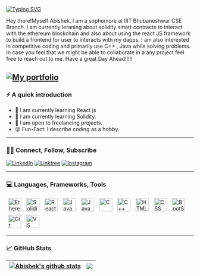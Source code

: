 [![Typing SVG](https://readme-typing-svg.herokuapp.com?font=Fira+Code&pause=1000&width=435&lines=Hi+there!+It's+been+a+while+%F0%9F%91%8B%F0%9F%8F%BB)](https://git.io/typing-svg)

Hey there!Myself Abishek. I am a sophomore at IIIT Bhubaneshwar CSE Branch. I am currently leraning about solidity smart contracts to interact with the ethereum blockchain and also about using the react JS framework to build a frontend for user to interacts with my dapps. I am also interested in competitive coding and primarily use C++ , Java while solving problems. In case you feel that we might be able to collaborate in a any project feel free to reach out to me. Have a great Day Ahead!!!!!

[![My portfolio](https://img.shields.io/static/v1?label=MY&message=PORTFOLIO&color=gray)](https://abishekupadhyay202.wixsite.com/abishek-upadhyay)
---

### ⚡️ A quick introduction

- 🔭 I am currently learning React js
- 🌱 I am currently learning Solidity. 
- 💼 I am open to freelancing projects.
- 😝 Fun-Fact: I describe coding as a hobby.

---

### 🤝🏻 Connect, Follow, Subscribe

[![LinkedIn](https://img.shields.io/badge/LinkedIn-0077B5?style=for-the-badge&logo=linkedin&logoColor=white)](https://www.linkedin.com/in/abishek-upadhyay-623026228)
[![Linktree](https://img.shields.io/badge/linktree-1de9b6?style=for-the-badge&logo=linktree&logoColor=white)](https://linktr.ee/abishek2310)
[![Instagram](https://img.shields.io/badge/Instagram-E1306C?style=for-the-badge&logo=instagram&logoColor=white)](https://www.instagram.com/abhi_shake_2310/)

---

### 💻 Languages, Frameworks, Tools

<p float="left">
<img style="padding:5px;" align="center" alt="Ethereum" width="35px" src="https://miro.medium.com/max/600/1*rAlxkafC6fgr3tASJxwasg.png">
<img style="padding:5px;" align="center" alt="Solidity" width="35px" src="https://tintinweb.gallerycdn.vsassets.io/extensions/tintinweb/vscode-solidity-flattener/0.0.11/1647941306788/Microsoft.VisualStudio.Services.Icons.Default">
<img style="padding:5px;" align="center" alt="ReactJs" width="35px" src="https://shethink.in/wp-content/uploads/2021/07/react.js-img.png">
<img style="padding:5px;" align="center" alt="Java" width="35px" src="https://logos-world.net/wp-content/uploads/2022/07/Java-Logo.png">
<img style="padding:5px;" align="center" alt="JavaScript" width="35px" src="https://www.citypng.com/public/uploads/preview/js-javascript-round-logo-icon-png-11662226392lsrrajcm0y.png">
<img style="padding:5px;" align="center" alt="C" width="35px" src="https://upload.wikimedia.org/wikipedia/commons/thumb/1/18/C_Programming_Language.svg/695px-C_Programming_Language.svg.png">
<img style="padding:5px;" align="center" alt="C++" width="35px" src="https://w7.pngwing.com/pngs/46/626/png-transparent-c-logo-the-c-programming-language-computer-icons-computer-programming-source-code-programming-miscellaneous-template-blue.png">
<img style="padding:5px;" align="center" alt="HTML" width="35px" src="https://encrypted-tbn0.gstatic.com/images?q=tbn:ANd9GcQpngGRjYX1ca7qAADU3K6eGLj7ShQE3L2otdzfryl_Y9Ht2QRoQKYQbsXd36XIxMbYOw0&usqp=CAU">
<img style="padding:5px;" align="center" alt="CSS" width="35px" src="https://w7.pngwing.com/pngs/4/808/png-transparent-css3-css3-logo-logo-language-programming-language-css-3d-icon.png">
<img style="padding:5px;" align="center" alt="BootStrap" width="35px" src="https://www.brcline.com/wp-content/uploads/2016/01/bootstrap-logo.png">
<img style="padding:5px;" align="center" alt="Git" width="35px" src="https://upload.wikimedia.org/wikipedia/commons/thumb/e/e0/Git-logo.svg/1024px-Git-logo.svg.png">
<img style="padding:5px;" align="center" alt="VS Code" width="35px" src="https://cdn.freebiesupply.com/logos/thumbs/2x/visual-studio-code-logo.png">
</p>

---

### 📈 GitHub Stats 


| <a href="https://github.com/abishek023/github-readme-stats"><img align="center" src="https://github-readme-stats.vercel.app/api?username=abishek023&show_icons=true&include_all_commits=true&theme=buefy&hide_border=true" alt="Abishek's github stats" /></a> | <a href="https://github.com/abishek023/github-readme-stats"><img align="center" src="https://github-readme-stats.vercel.app/api/top-langs/?username=abishek023&layout=compact&theme=buefy&hide_border=true" /></a> |
| ------------- | ------------- |
